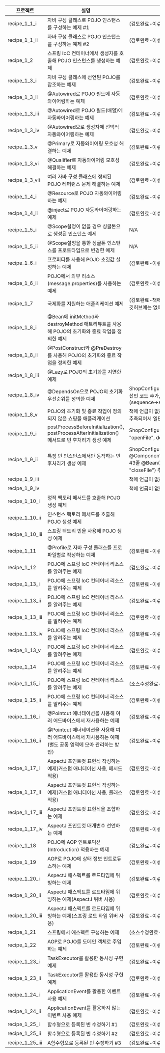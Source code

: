 | 프로젝트        | 설명                                                                                                           | 비고                                                                                                                                             |
| --------------- | -------------------------------------------------------------------------------------------------------------- |------------------------------------------------------------------------------------------------------------------------------------------------|
| recipe_1_1_i    | 자바 구성 클래스로 POJO 인스턴스를 구성하는 예제 #1                                                         | (검토완료-이슈없음)                                                                                                                                    |
| recipe_1_1_ii   | 자바 구성 클래스로 POJO 인스턴스를 구성하는 예제 #2                                                         | (검토완료-이슈없음)                                                                                                                                    |
| recipe_1_2      | 스프링 IoC 컨테이너에서 생성자를 호출해 POJO 인스턴스를 생성하는 예제                                                | (검토완료-이슈없음)                                                                                                                                    |
| recipe_1_3_i    | 자바 구성 클래스에 선언된 POJO를 참조하는 예제                                                               | (검토완료-이슈없음)                                                                                                                                    |
| recipe_1_3_ii   | @Autowired로 POJO 필드에 자동와이어링하는 예제                                                                 | (검토완료-이슈없음)                                                                                                                                    |
| recipe_1_3_iii  | @Autowired로 POJO 필드(배열)에 자동와이어링하는 예제                                                           | (검토완료-이슈없음)                                                                                                                                    |
| recipe_1_3_iv   | @Autowired으로 생성자에 선택적 자동와이어링하는 예제                                                           | (검토완료-이슈없음)                                                                                                                                    |
| recipe_1_3_v    | @Primary로 자동와이어링 모호성 해결하는 예제                                                                   | (검토완료-이슈없음)                                                                                                                                    |
| recipe_1_3_vi   | @Qualifier로 자동와이어링 모호성 해결하는 예제                                                                 | (검토완료-이슈없음)                                                                                                                                    |
| recipe_1_3_vii  | 여러 자바 구성 클래스에 정의된 POJO 레퍼런스 문제 해결하는 예제                                                | (검토완료-이슈없음)                                                                                                                                    |
| recipe_1_4_i    | @Resource로 POJO 자동와이어링하는 예제                                                                         | (검토완료-이슈없음)                                                                                                                                    |
| recipe_1_4_ii   | @inject로 POJO 자동와이어링하는 예제                                                                           | (검토완료-이슈없음)                                                                                                                                    |
| recipe_1_5_i    | @Scope설정이 없을 경우 싱글톤으로 생성된 인스턴스 예제                                                         | N/A                                                                                                                                            |
| recipe_1_5_ii   | @Scope설정을 통한 싱글톤 인스턴스를 프로토타입으로 변경한 예제                                                 | N/A                                                                                                                                            |
| recipe_1_6_i    | 프로퍼티를 사용해 POJO 초깃값 설정하는 예제                                                                    | (검토완료-이슈없음)                                                                                                                  |
| recipe_1_6_ii   | POJO에서 외부 리소스(message.properties)를 사용하는 예제                                                       | (검토완료-이슈없음)                                                                                                                 |
| recipe_1_7      | 국제화를 지원하는 애플리케이션 예제                                                                            | (검토완료-책에 Cashier 클래스 설명이 있는데 동일한 소스가 깃허브에는 없어서 추가함)                                                                                                       |
| recipe_1_8_i  | @Bean에 initMethod와 destroyMethod 애트리뷰트를 사용해 POJO의 초기화와 종료 작업을 정의한 예제    |                                                                                                                                                |
| recipe_1_8_ii     | @PostConstruct와 @PreDestroy를 사용해 POJO의 초기화와 종료 작업을 정의한 예제     |                                                                                                                                                | 
|   recipe_1_8_iii  |   @Lazy로 POJO의 초기화를 지연한 예제 |                                                                                                                                                |   
|recipe_1_8_iv|@DependsOn으로 POJO의 초기화 우선순위를 정의한 예제| ShopConfiguration.java 파일에 detePrefixGenerator 빈 선언 코드 추가, Main.java 파일에 getBean의 이름 수정(sequence->sequenceGenerator)                           |
|recipe_1_8_v|POJO의 초기화 및 종료 작업이 정의되지 않은 쇼핑몰 애플리케이션| 책에 언급이 없는 코드인데 1_8_i ~ 1_8_iii 의 연습용으로 있나 추측되어서 일단 빼진 않았습니다.                                                                                   |
|recipe_1_9_i|postProcessBeforeInitialization(), postProcessAfterInitialization() 메서드로 빈 후처리기 생성 예제 | ShopConfiguration.java 파일 31줄 @Bean(initMethod = "openFile", destroyMethod = "closeFile") 내용 추가                                                |
|recipe_1_9_ii|특정 빈 인스턴스에서만 동작하는 빈 후처리기 생성 예제| ShopConfiguration.java 파일 15줄 @ComponentScan("com.apress.spring6recipes.shop"), 43줄 @Bean(initMethod = "openFile", destroyMethod = "closeFile") 추가 |
|recipe_1_9_iii|| 책에 언급이 없는 코드여서 뺏습니다.                                                                                                                           |
|recipe_1_9_iv|| 책에 언급이 없는 코드여서 뺏습니다.                                                                                                                           |
|recipe_1_10_i|정적 팩토리 메서드를 호출해 POJO 생성 예제|                                                                                                                                                |
|recipe_1_10_ii|인스턴스 팩토리 메서드를 호출해 POJO 생성 예제|                                                                                                                                                |
|recipe_1_10_iii|스프링 팩토리 빈을 사용해 POJO 생성 예제|                                                                                                                                                |
| recipe_1_11    | @Profile로 자바 구성 클래스를 프로파일별로 작성하는 예제                                                          | (검토완료-이슈없음)                                                                                                                                    |
| recipe_1_12    | POJO에 스프링 IoC 컨테이너 리소스를 알려주는 예제                                                          | (검토완료-이슈없음)                                                                                                                                    |
| recipe_1_13_i    | POJO에 스프링 IoC 컨테이너 리소스를 알려주는 예제                                                          | (검토완료-이슈없음)                                                                                                                                    |
| recipe_1_13_ii    | POJO에 스프링 IoC 컨테이너 리소스를 알려주는 예제                                                          | (검토완료-이슈없음)                                                                                                                                    |
| recipe_1_13_iii    | POJO에 스프링 IoC 컨테이너 리소스를 알려주는 예제                                                          | (검토완료-이슈없음)                                                                                                                                    |
| recipe_1_13_iv    | POJO에 스프링 IoC 컨테이너 리소스를 알려주는 예제                                                          | (검토완료-이슈없음)                                                                                                                                    |
| recipe_1_13_v    | POJO에 스프링 IoC 컨테이너 리소스를 알려주는 예제                                                          | (검토완료-이슈없음)                                                                                                                                    |
| recipe_1_14    | POJO에 스프링 IoC 컨테이너 리소스를 알려주는 예제                                                          | (검토완료-이슈없음)                                                                                                                                    |
| recipe_1_15_i    | POJO에 스프링 IoC 컨테이너 리소스를 알려주는 예제                                                          | (소스수정완료-이슈없음)                                                                                                                                     |
| recipe_1_15_ii    | POJO에 스프링 IoC 컨테이너 리소스를 알려주는 예제                                                          | (검토완료-이슈없음)                                                                                                                                    |
| recipe_1_16_i   | @Pointcut 애너테이션을 사용해 여러 어드바이스에서 재사용하는 예제                                              | (검토완료-이슈없음)                                                                                                                                    |
| recipe_1_16_ii  | @Pointcut 애너테이션을 사용해 여러 어드바이스에서 재사용하는 예제(별도 공통 영역에 모아 관리하는 방안)         | (검토완료-이슈없음)                                                                                                                                    |
| recipe_1_17_i   | AspectJ 포인트컷 표현식 작성하는 예제(커스텀 애너테이션 사용, 메서드 적용)                                                    | (검토완료-이슈없음)                                                                                                                                    |
| recipe_1_17_ii  | AspectJ 포인트컷 표현식 작성하는 예제(커스텀 애너테이션 사용, 클래스 적용)                                                      | (검토완료-이슈없음)                                                                                                                                    |
| recipe_1_17_iii | AspectJ 포인트컷 표현식을 조합하는 예제                                                                        | (검토완료-이슈없음)                                                                                                                                    |
| recipe_1_17_iv  | AspectJ 포인트컷 매개변수 선언하는 예제                                                                            | (검토완료-이슈없음)                                                                                                                                    |
| recipe_1_18     | POJO에 AOP 인트로덕션(Introduction) 적용하는 예제                                                              | (검토완료-이슈없음)                                                                                                                                    |
| recipe_1_19     | AOP로 POJO에 상태 정보 인트로듀스하는 예제                                                                     | (검토완료-이슈없음)                                                                                                                                    |
| recipe_1_20_i   | AspectJ 애스펙트를 로드타임에 위빙하는 예제                                                 | (검토완료-이슈없음)                                                                                                                                    |
| recipe_1_20_ii  | AspectJ 애스펙트를 로드타임에 위빙하는 예제(AspectJ 위버 사용)                                        | (검토완료-이슈없음)                                                                                                                                    |
| recipe_1_20_iii | AspectJ 애스펙트를 로드타임에 위빙하는 예제(스프링 로드 타임 위버 사용)                                        | (검토완료-이슈없음)                                                                                                                                    |
| recipe_1_21     | 스프링에서 애스펙트 구성하는 예제                                                                              | (소스수정완료-이슈없음)                                                                                                                                  |
| recipe_1_22     | AOP로 POJO를 도메인 객체로 주입하는 예제                                                                       | (검토완료-이슈없음)                                                                                        |
| recipe_1_23_i   | TaskExecutor를 활용한 동시성 구현 예제                                                                         | (검토완료-이슈없음)                                                                                                                                    |
| recipe_1_23_ii  | TaskExecutor를 활용한 동시성 구현 예제                                                                         | (검토완료-이슈없음)                                                                                                                                            |
| recipe_1_24_i   | ApplicationEvent를 활용한 이벤트 사용 예제                                                                     | (검토완료-이슈없음)                                                                                                                                            |
| recipe_1_24_ii  | ApplicationEvent를 활용하지 않는 이벤트 사용 예제                                                              | (검토완료-이슈없음)                                                                                                                                            |
| recipe_1_25_i   | 함수형으로 등록된 빈 수정하기 #1                                                                               | (검토완료-이슈없음)                                                                                                                                            |
| recipe_1_25_ii  | 함수형으로 등록된 빈 수정하기 #2                                                                               | (검토완료-이슈없음)                                                                                                                                            |
| recipe_1_25_iii | A함수형으로 등록된 빈 수정하기 #3                                                                              | (검토완료-이슈없음)                                                                                                                                            |
